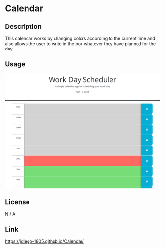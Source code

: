# Calendar

## Description

This calendar works by changing colors according to the current time and also allows the user to write in the box whatever they have planned for the day.

## Usage

![Alt text](Assets/Calendar.png)

## License

N / A

## Link

https://jdiego-1805.github.io/Calendar/